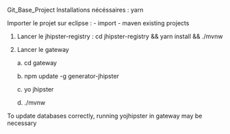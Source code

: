 Git_Base_Project
Installations nécéssaires : yarn

Importer le projet sur eclipse : 
	- import
	- maven existing projects

1. Lancer le jhipster-registry : cd jhipster-registry && yarn install && ./mvnw
2. 	Lancer le gateway

	a. cd gateway
	
	b. npm update -g generator-jhipster
	
	c. yo jhipster
	
	d. ./mvnw


To update databases correctly, running yojhipster in gateway may be necessary
